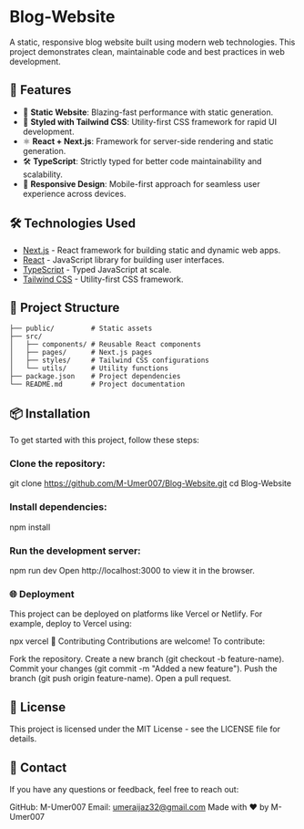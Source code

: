 # Blog-Website

A static, responsive blog website built using modern web technologies. This project demonstrates clean, maintainable code and best practices in web development.

## 🚀 Features

- 🌟 **Static Website**: Blazing-fast performance with static generation.
- 🎨 **Styled with Tailwind CSS**: Utility-first CSS framework for rapid UI development.
- ⚛️ **React + Next.js**: Framework for server-side rendering and static generation.
- 🛠️ **TypeScript**: Strictly typed for better code maintainability and scalability.
- 📱 **Responsive Design**: Mobile-first approach for seamless user experience across devices.

## 🛠️ Technologies Used

- [Next.js](https://nextjs.org/) - React framework for building static and dynamic web apps.
- [React](https://reactjs.org/) - JavaScript library for building user interfaces.
- [TypeScript](https://www.typescriptlang.org/) - Typed JavaScript at scale.
- [Tailwind CSS](https://tailwindcss.com/) - Utility-first CSS framework.

## 📂 Project Structure

```plaintext
├── public/         # Static assets
├── src/
│   ├── components/ # Reusable React components
│   ├── pages/      # Next.js pages
│   ├── styles/     # Tailwind CSS configurations
│   └── utils/      # Utility functions
├── package.json    # Project dependencies
└── README.md       # Project documentation
```
## 📦 Installation

To get started with this project, follow these steps:

### Clone the repository:

git clone https://github.com/M-Umer007/Blog-Website.git
cd Blog-Website

### Install dependencies:

npm install

### Run the development server:
npm run dev
Open http://localhost:3000 to view it in the browser.

### 🌐 Deployment
This project can be deployed on platforms like Vercel or Netlify. For example, deploy to Vercel using:

npx vercel
🤝 Contributing
Contributions are welcome! To contribute:

Fork the repository.
Create a new branch (git checkout -b feature-name).
Commit your changes (git commit -m "Added a new feature").
Push the branch (git push origin feature-name).
Open a pull request.
## 📄 License
This project is licensed under the MIT License - see the LICENSE file for details.

## 📧 Contact
If you have any questions or feedback, feel free to reach out:

GitHub: M-Umer007
Email: umeraijaz32@gmail.com
Made with ❤️ by M-Umer007

